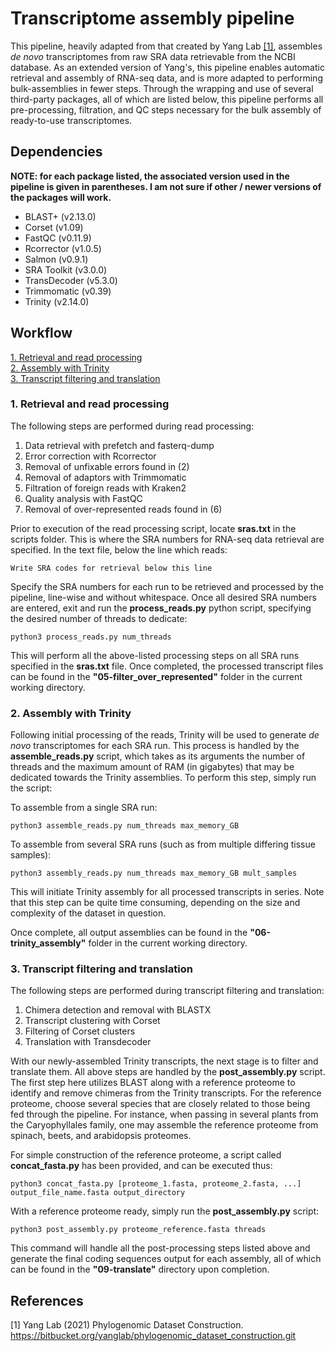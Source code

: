 # Transcriptome assembly pipeline

This pipeline, heavily adapted from that created by Yang Lab [[1]](#1), assembles *de novo* transcriptomes from raw SRA data retrievable from the NCBI database. As an extended version of Yang's, this pipeline enables automatic retrieval and assembly of RNA-seq data, and is more adapted to performing bulk-assemblies in fewer steps. Through the wrapping and use of several third-party packages, all of which are listed below, this pipeline performs all pre-processing, filtration, and QC steps necessary for the bulk assembly of ready-to-use transcriptomes.

## Dependencies
**NOTE: for each package listed, the associated version used in the pipeline is given in parentheses. I am not sure if other / newer versions of the packages will work.**

- BLAST+ (v2.13.0)
- Corset (v1.09)
- FastQC (v0.11.9)
- Rcorrector (v1.0.5)
- Salmon (v0.9.1)
- SRA Toolkit (v3.0.0)
- TransDecoder (v5.3.0)
- Trimmomatic (v0.39)
- Trinity (v2.14.0)

## Workflow

[1. Retrieval and read processing](#read_processing)  
[2. Assembly with Trinity](#trinity)  
[3. Transcript filtering and translation](#filt_trans)  


### 1. Retrieval and read processing <a name="read_processing"></a>

The following steps are performed during read processing:

1. Data retrieval with prefetch and fasterq-dump
2. Error correction with Rcorrector
3. Removal of unfixable errors found in (2)
4. Removal of adaptors with Trimmomatic
5. Filtration of foreign reads with Kraken2
6. Quality analysis with FastQC
7. Removal of over-represented reads found in (6)

Prior to execution of the read processing script, locate **sras.txt** in the scripts folder. This is where the SRA numbers for RNA-seq data retrieval are specified. In the text file, below the line which reads: 
```
Write SRA codes for retrieval below this line
```
Specify the SRA numbers for each run to be retrieved and processed by the pipeline, line-wise and without whitespace. Once all desired SRA numbers are entered, exit and run the **process_reads.py** python script, specifying the desired number of threads to dedicate:
```
python3 process_reads.py num_threads
```
This will perform all the above-listed processing steps on all SRA runs specified in the **sras.txt** file. Once completed, the processed transcript files can be found in the **"05-filter_over_represented"** folder in the current working directory.

### 2. Assembly with Trinity <a name="trinity"></a>

Following initial processing of the reads, Trinity will be used to generate *de novo* transcriptomes for each SRA run. This process is handled by the **assemble_reads.py** script, which takes as its arguments the number of threads and the maximum amount of RAM (in gigabytes) that may be dedicated towards the Trinity assemblies. To perform this step, simply run the script:

To assemble from a single SRA run:
```
python3 assemble_reads.py num_threads max_memory_GB
```
To assemble from several SRA runs (such as from multiple differing tissue samples):
```
python3 assembly_reads.py num_threads max_memory_GB mult_samples
```
This will initiate Trinity assembly for all processed transcripts in series. Note that this step can be quite time consuming, depending on the size and complexity of the dataset in question.

Once complete, all output assemblies can be found in the **"06-trinity_assembly"** folder in the current working directory.

### 3. Transcript filtering and translation <a name="filt_trans"></a>

The following steps are performed during transcript filtering and translation:

1. Chimera detection and removal with BLASTX
2. Transcript clustering with Corset
3. Filtering of Corset clusters
4. Translation with Transdecoder

With our newly-assembled Trinity transcripts, the next stage is to filter and translate them. All above steps are handled by the **post_assembly.py** script. The first step here utilizes BLAST along with a reference proteome to identify and remove chimeras from the Trinity transcripts. For the reference proteome, choose several species that are closely related to those being fed through the pipeline. For instance, when passing in several plants from the Caryophyllales family, one may assemble the reference proteome from spinach, beets, and arabidopsis proteomes.

For simple construction of the reference proteome, a script called **concat_fasta.py** has been provided, and can be executed thus:
```
python3 concat_fasta.py [proteome_1.fasta, proteome_2.fasta, ...] output_file_name.fasta output_directory
```
With a reference proteome ready, simply run the **post_assembly.py** script:
```
python3 post_assembly.py proteome_reference.fasta threads
```
This command will handle all the post-processing steps listed above and generate the final coding sequences output for each assembly, all of which can be found in the **"09-translate"** directory upon completion.

## References
<a id= "1">[1]</a>  Yang Lab (2021) Phylogenomic Dataset Construction. https://bitbucket.org/yanglab/phylogenomic_dataset_construction.git


